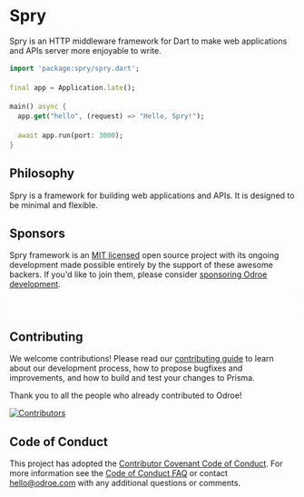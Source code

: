 # Spry

Spry is an HTTP middleware framework for Dart to make web applications and APIs server more enjoyable to write.

```dart
import 'package:spry/spry.dart';

final app = Application.late();

main() async {
  app.get("hello", (request) => "Hello, Spry!");

  await app.run(port: 3000);
}
```

## Philosophy

Spry is a framework for building web applications and APIs. It is designed to be minimal and flexible.

## Sponsors

Spry framework is an [MIT licensed](LICENSE) open source project with its ongoing development made possible entirely by the support of these awesome backers. If you'd like to join them, please consider [sponsoring Odroe development](https://github.com/sponsors/odroe).

<p align="center">
  <a target="_blank" href="https://github.com/sponsors/odroe#sponsors">
    <img alt="sponsors" src="https://github.com/odroe/.github/raw/main/sponsors.svg">
  </a>
</p>

## Contributing

We welcome contributions! Please read our [contributing guide](CONTRIBUTING.md) to learn about our development process, how to propose bugfixes and improvements, and how to build and test your changes to Prisma.

Thank you to all the people who already contributed to Odroe!

[![Contributors](https://opencollective.com/openodroe/contributors.svg?width=890)](https://github.com/odroe/prisma-dart/graphs/contributors)

## Code of Conduct

This project has adopted the [Contributor Covenant Code of Conduct](CODE_OF_CONDUCT.md). For more information see the [Code of Conduct FAQ](https://www.contributor-covenant.org/faq) or contact [hello@odroe.com](mailto:hello@odroe.com) with any additional questions or comments.
